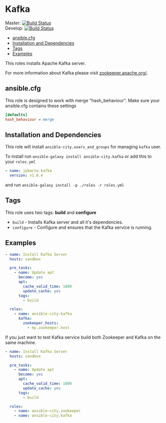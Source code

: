 # Kafka

Master: [![Build Status](https://travis-ci.org/jpbarto/kafka.svg?branch=master)](https://travis-ci.org/jpbarto/kafka)  
Develop: [![Build Status](https://travis-ci.org/jpbarto/kafka.svg?branch=develop)](https://travis-ci.org/jpbarto/kafka)

* [ansible.cfg](#ansible-cfg)
* [Installation and Dependencies](#installation-and-dependencies)
* [Tags](#tags)
* [Examples](#examples)

This roles installs Apache Kafka server.

For more information about Kafka please visit
[zookeeper.apache.org/](http://kafka.apache.org/).




## ansible.cfg

This role is designed to work with merge "hash_behaviour". Make sure your
ansible.cfg contains these settings

```INI
[defaults]
hash_behaviour = merge
```




## Installation and Dependencies

This role will install `ansible-city.users_and_groups` for managing `kafka`
user.

To install run `ansible-galaxy install ansible-city.kafka` or add this to your
`roles.yml`

```YAML
- name: jpbarto.kafka
  version: v1.0.4
```

and run `ansible-galaxy install -p ./roles -r roles.yml`





## Tags

This role uses two tags: **build** and **configure**

* `build` - Installs Kafka server and all it's dependencies.
* `configure` - Configure and ensures that the Kafka service is running.




## Examples

```YAML
- name: Install Kafka Server
  hosts: sandbox

  pre_tasks:
    - name: Update apt
      become: yes
      apt:
        cache_valid_time: 1800
        update_cache: yes
      tags:
        - build

  roles:
    - name: ansible-city.kafka
      kafka:
        zookeeper_hosts:
          - my.zookeeper.host
```

If you just want to test Kafka service build both Zookeeper and Kafka on the
same machine.

```YAML
- name: Install Kafka Server
  hosts: sandbox

  pre_tasks:
    - name: Update apt
      become: yes
      apt:
        cache_valid_time: 1800
        update_cache: yes
      tags:
        - build

  roles:
    - name: ansible-city.zookeeper
    - name: ansible-city.kafka
```
